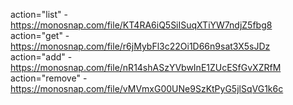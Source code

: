action="list" - https://monosnap.com/file/KT4RA6iQ5SiISuqXTiYW7ndjZ5fbg8
action="get" - https://monosnap.com/file/r6jMybFl3c22Oi1D66n9sat3X5sJDz
action="add" - https://monosnap.com/file/nR14shASzYVbwInE1ZUcESfGvXZRfM
action="remove" - https://monosnap.com/file/vMVmxG00UNe9SzKtPyG5jlSqVG1k6c